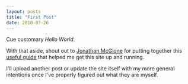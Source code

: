 ```yaml
---
layout: posts
title: "First Post"
date: 2018-07-26
---
```


Cue customary _Hello World_. 

With that aside, shout out to [Jonathan McGlone](http://jmcglone.com/) for putting together this [useful guide](http://jmcglone.com/guides/github-pages/) that helped me get this site up and running. 

I'll upload another post or update the site itself with my more general intentions once I've properly figured out what they are myself. 
